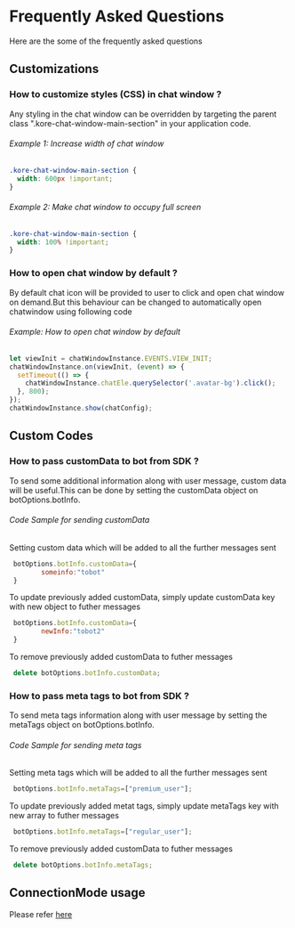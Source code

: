 # Frequently Asked Questions

Here are the some of the frequently asked questions

## Customizations

### How to customize styles (CSS) in chat window ?

Any styling in the chat window can be overridden by targeting the parent class ".kore-chat-window-main-section" in your application code.

###### Example 1: Increase width of chat window
```css
.kore-chat-window-main-section {
  width: 600px !important;
}
```
###### Example 2: Make chat window to occupy full screen
```css
.kore-chat-window-main-section {
  width: 100% !important;
}
```
### How to open chat window by default ?

By default chat icon will be provided to user to click and open chat window on demand.But this behaviour can be changed to automatically open chatwindow using following code 

###### Example: How to open chat window by default
```js
let viewInit = chatWindowInstance.EVENTS.VIEW_INIT;
chatWindowInstance.on(viewInit, (event) => { 
  setTimeout(() => {
    chatWindowInstance.chatEle.querySelector('.avatar-bg').click();
  }, 800);
});
chatWindowInstance.show(chatConfig);
```
## Custom Codes

### How to pass customData to bot from SDK ?

To send some additional information along with user message, custom data will be useful.This can be done by setting the customData object on botOptions.botInfo.

###### Code Sample for sending customData
Setting custom data which will be added to all the further messages sent
```js
 botOptions.botInfo.customData={
        someinfo:"tobot"
 }
```
To update previously added customData, simply update customData key with new object to futher messages
```js
 botOptions.botInfo.customData={
        newInfo:"tobot2"
 }
```
To remove previously added customData to futher messages
```js
 delete botOptions.botInfo.customData;
```

### How to pass meta tags to bot from SDK ?

To send meta tags information along with user message by setting the metaTags object on botOptions.botInfo.

###### Code Sample for sending meta tags
Setting meta tags which will be added to all the further messages sent
```js
 botOptions.botInfo.metaTags=["premium_user"];
```
To update previously added metat tags, simply update metaTags key with new array to futher messages
```js
 botOptions.botInfo.metaTags=["regular_user"];
```
To remove previously added customData to futher messages
```js
 delete botOptions.botInfo.metaTags;
```

## ConnectionMode usage
Please refer [here](../../docs/configurations/koreconfig/ConnectionMode/README.md)